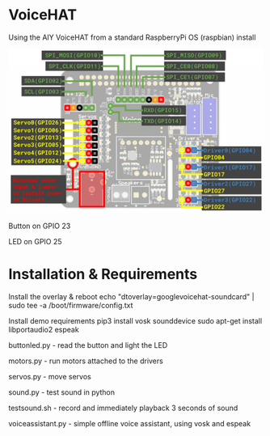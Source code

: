 # VoiceHAT
Using the AIY VoiceHAT from a standard RaspberryPi OS (raspbian) install


![](voiceHAT.png)

Button on GPIO 23

LED on GPIO 25

Installation & Requirements
===========================
Install the overlay & reboot
    echo "dtoverlay=googlevoicehat-soundcard" | sudo tee -a /boot/firmware/config.txt

Install demo requirements
    pip3 install vosk sounddevice
    sudo apt-get install libportaudio2 espeak



buttonled.py - read the button and light the LED

motors.py - run motors attached to the drivers

servos.py - move servos 

sound.py - test sound in python

testsound.sh - record and immediately playback 3 seconds of sound

voiceassistant.py - simple offline voice assistant, using vosk and espeak
